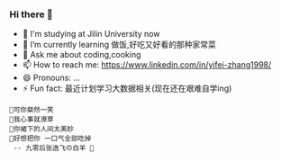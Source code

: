### Hi there 👋

- 🔭 I'm studying at Jilin University now
- 🌱 I’m currently learning 做饭,好吃又好看的那种家常菜
- 💬 Ask me about coding,cooking
- 📫 How to reach me: https://www.linkedin.com/in/yifei-zhang1998/
- 😄 Pronouns: ...
- ⚡ Fun fact: 最近计划学习大数据相关(现在还在艰难自学ing)

```text 
👩可你粲然一笑
🙉我心事就潦草
🙈你裙下的人间太美妙
💖好想把你 一口气全部吃掉
 -- 九零后张逸飞の白羊 🐐
```

